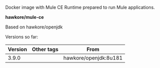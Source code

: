 Docker image with Mule CE Runtime prepared to run Mule applications.

**hawkore/mule-ce**

Based on hawkore/openjdk

Versions so far:

| Version | Other tags | From                  |
| ------- | ---------- | --------------------- |
| 3.9.0   |            | hawkore/openjdk:8u181 |